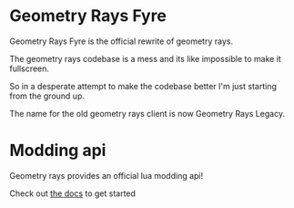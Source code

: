 # Geometry Rays Fyre
 Geometry Rays Fyre is the official rewrite of geometry rays.

 The geometry rays codebase is a mess and its like impossible to make it fullscreen.

 So in a desperate attempt to make the codebase better I'm just starting from the ground up.

 The name for the old geometry rays client is now Geometry Rays Legacy.

# Modding api
 Geometry rays provides an official lua modding api!

 Check out [the docs](https://github.com/Geometry-Rays/modding-docs) to get started
